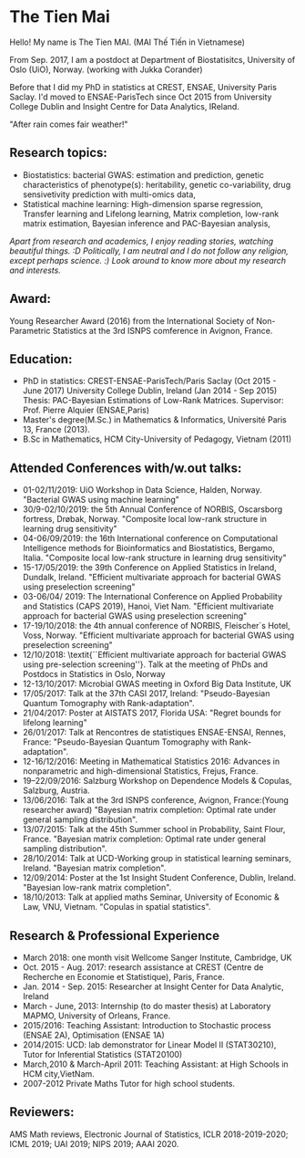 
# The Tien Mai

Hello! My name is The Tien MAI. (MAI Thế Tiến in Vietnamese)

From Sep. 2017, I am a postdoct at Department of Biostatisitcs, 
University of Oslo (UiO), Norway. (working with Jukka Corander)

Before that I did my PhD in statistics at CREST, ENSAE, University Paris Saclay.
I'd moved to ENSAE-ParisTech since Oct 2015 from University College Dublin 
and Insight Centre for Data Analytics, IReland.



"After rain comes fair weather!"
 
## Research topics:
* Biostatistics: bacterial GWAS: estimation and prediction, genetic characteristics of phenotype(s): heritability, genetic co-variability,
drug sensivetivity prediction with multi-omics data,
* Statistical machine learning: High-dimension sparse regression, Transfer learning and Lifelong learning, Matrix completion, low-rank matrix estimation, Bayesian inference and PAC-Bayesian analysis,

_Apart from research and academics, I enjoy reading stories, watching beautiful things. :D
Politically, I am neutral and I do not follow any religion, except perhaps science. :)
Look around to know more about my research and interests._

## Award:
Young Researcher Award (2016) from the International Society of Non-Parametric Statistics at the 3rd ISNPS comference in Avignon, France.


 
## Education:
* PhD in statistics:
CREST-ENSAE-ParisTech/Paris Saclay (Oct 2015 - June 2017)
University College Dublin, Ireland (Jan 2014 - Sep 2015)
Thesis: PAC-Bayesian Estimations of Low-Rank Matrices. Supervisor: Prof. Pierre Alquier (ENSAE,Paris)
* Master's degree(M.Sc.) in Mathematics & Informatics, Université Paris 13, France (2013).
* B.Sc in Mathematics, HCM City-University of Pedagogy, Vietnam (2011)
        
## Attended Conferences with/w.out talks:
* 01-02/11/2019: UiO Workshop in Data Science, Halden, Norway. "Bacterial GWAS using machine learning"
* 30/9-02/10/2019: the 5th Annual Conference of NORBIS, Oscarsborg fortress, Drøbak, Norway. "Composite local low-rank structure in learning drug sensitivity"
* 04-06/09/2019: the 16th International conference on Computational Intelligence methods for Bioinformatics and Biostatistics, Bergamo, Italia.  "Composite local low-rank structure in learning drug sensitivity"
* 15-17/05/2019:  the 39th Conference on Applied Statistics in Ireland, Dundalk, Ireland. "Efficient multivariate approach for bacterial GWAS using preselection screening" 
* 03-06/04/ 2019: The International Conference on Applied Probability and Statistics (CAPS 2019), Hanoi, Viet Nam.  "Efficient multivariate approach for bacterial GWAS using preselection screening" 
* 17-19/10/2018: the 4th annual conference of NORBIS, Fleischer´s Hotel, Voss, Norway. "Efficient multivariate approach for bacterial GWAS using preselection screening"
* 12/10/2018: \textit{``Efficient multivariate approach for bacterial GWAS using pre-selection screening''}. 
Talk at the meeting of PhDs and Postdocs in Statistics in Oslo, Norway
* 12-13/10/2017: Microbial GWAS meeting in Oxford Big Data Institute, UK
* 17/05/2017: Talk at the 37th CASI 2017, Ireland:                                                             "Pseudo-Bayesian Quantum Tomography with Rank-adaptation". 
* 21/04/2017: Poster at AISTATS 2017, Florida USA:                                                          "Regret bounds for lifelong learning"
* 26/01/2017: Talk at Rencontres de statistiques ENSAE-ENSAI, Rennes, France:              "Pseudo-Bayesian Quantum Tomography with Rank-adaptation". 
* 12-16/12/2016: Meeting in Mathematical Statistics 2016: Advances in nonparametric and high-dimensional Statistics, Frejus, France.
* 19–22/09/2016: Salzburg Workshop on Dependence Models & Copulas, Salzburg, Austria.
* 13/06/2016: Talk at the 3rd ISNPS conference, Avignon, France:(Young researcher award) "Bayesian matrix completion: Optimal rate under general sampling distribution". 
* 13/07/2015: Talk at the 45th Summer school in Probability, Saint Flour, France.             "Bayesian matrix completion: Optimal rate under general sampling distribution". 
* 28/10/2014: Talk at UCD-Working group in statistical learning seminars, Ireland.          "Bayesian matrix completion". 
* 12/09/2014: Poster at the 1st Insight Student Conference, Dublin, Ireland.                     "Bayesian low-rank matrix completion". 
* 18/10/2013: Talk at applied maths Seminar, University of Economic & Law, VNU, Vietnam. "Copulas in spatial statistics". 

## Research & Professional Experience
* March 2018: one month visit Wellcome Sanger Institute, Cambridge, UK
* Oct. 2015 - Aug. 2017:  research assistance at CREST (Centre de Recherche en Economie et Statistique), Paris, France.
* Jan. 2014 - Sep. 2015:   Researcher at Insight Center for Data Analytic, Ireland
* March  - June, 2013:      Internship (to do master thesis) at Laboratory MAPMO, University of Orleans, France.
* 2015/2016:                   Teaching Assistant: Introduction to Stochastic process (ENSAE 2A), Optimisation (ENSAE 1A)
* 2014/2015:                   UCD: lab demonstrator for Linear Model II (STAT30210),     Tutor for Inferential Statistics (STAT20100)
* March,2010 & March-April 2011: Teaching Assistant: at High Schools in HCM city,VietNam.
* 2007-2012                    Private Maths Tutor for high school students.

## Reviewers: 
AMS Math reviews, Electronic Journal of Statistics, ICLR 2018-2019-2020; ICML 2019; UAI 2019; NIPS 2019; AAAI 2020.

